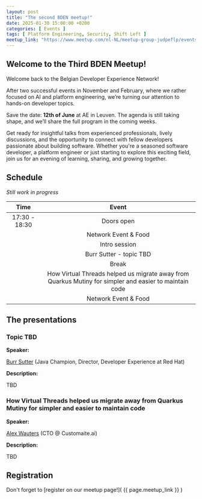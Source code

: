 ```yaml
---
layout: post
title: "The second BDEN meetup!"
date: 2025-01-30 15:00:00 +0200
categories: [ Events ]
tags: [ Platform Engineering, Security, Shift Left ]
meetup_link: "https://www.meetup.com/nl-NL/meetup-group-judpeflp/events/305898555/"
---
```


## Welcome to the Third BDEN Meetup!

Welcome back to the Belgian Developer Experience Network!

After two successful events in November and February, where we rather focused on AI and platform engineering, we’re turning our attention to hands-on developer topics.

Save the date: **12th of June** at AE in Leuven. The agenda is still taking shape, and we’ll share the full program in the coming weeks.

Get ready for insightful talks from experienced professionals, lively discussions, and the opportunity to connect with fellow developers passionate about building software.
Whether you're a seasoned software developer, a platform engineer or just starting to explore this exciting field, join us for an evening of learning, sharing, and growing
together.

## Schedule

_Still work in progress_

|     Time      |                                                 Event                                                  |
|:-------------:|:------------------------------------------------------------------------------------------------------:|
| 17:30 - 18:30 |                                               Doors open                                               |
|               |                                          Network Event & Food                                          |
|               |                                             Intro session                                              |
|               |                                        Burr Sutter - topic TBD                                         |
|               |                                                 Break                                                  |
|               | How Virtual Threads helped us migrate away from Quarkus Mutiny for simpler and easier to maintain code |
|               |                                          Network Event & Food                                          |

## The presentations

### Topic TBD

**Speaker:**

[Burr Sutter](https://www.linkedin.com/in/burrsutter/) (Java Champion, Director, Developer Experience at Red Hat)

**Description:**

TBD

### How Virtual Threads helped us migrate away from Quarkus Mutiny for simpler and easier to maintain code

**Speaker:**

[Alex Wauters](https://www.linkedin.com/in/alex-wauters/) (CTO @ Customaite.ai)

**Description:**

TBD

## Registration

Don't forget to [register on our meetup page!]( {{ page.meetup_link }} )
